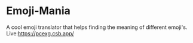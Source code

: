 # Emoji-Mania
A cool emoji translator that helps finding the meaning of different emoji's.
Live:https://pcexg.csb.app/
